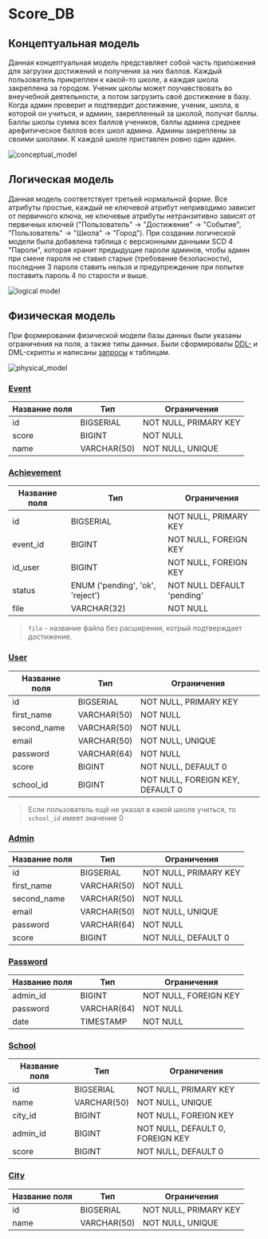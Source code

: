 # Score_DB

## Концептуальная модель
Данная концептуальная модель представляет собой часть приложения для загрузки достижений и получения за них баллов. Каждый пользователь прикреплен к какой-то школе, а каждая школа закреплена за городом. Ученик школы может поучавствовать во внеучебной деятельности, а потом загрузить своё достижение в базу. Когда админ проверит и подтвердит достижение, ученик, школа, в которой он учиться, и адмиин, закрепленный за школой, получат баллы. Баллы школы сумма всех баллов учеников, баллы админа среднее арефитическое баллов всех школ админа. Админы закреплены за своими школами. К каждой школе приставлен ровно один админ.

![conceptual_model](img/conceptual_model.jpeg)

## Логическая модель 
Данная модель соответствует третьей нормальной форме. Все атрибуты простые, каждый не ключевой атрибут неприводимо зависит от первичного ключа, не ключевые атрибуты нетранзитивно зависят от первичных ключей ("Пользователь" -> "Достижение" -> "Событие", "Пользователь" -> "Школа" -> "Город"). При создании логической модели была добавлена таблица с версионными данными SCD 4 "Пароли", которая хранит предыдущие пароли админов, чтобы админ при смене пароля не ставил старые (требование безопасности), последние 3 пароля ставить нельзя и предупреждение при попытке поставить пароль 4 по старости и выше.



![logical model](img/logical_model.jpeg)

## Физическая модель

При формировании физической модели базы данных были указаны ограничения на поля, а также типы данных. Были сформировалы [DDL-](src/ddl.sql) и DML-скрипты и написаны [запросы](src/queries.sql) к таблицам.

![physical_model](img/physical_model.jpeg)

### [Event](src/event.sql)

| Название поля | Тип          | Ограничения           |
| ------------- | -----------  | --------------------- |
| id            | BIGSERIAL    | NOT NULL, PRIMARY KEY |
| score         | BIGINT       | NOT NULL              |
| name          | VARCHAR(50)  | NOT NULL, UNIQUE      |


### [Achievement](src/achievement.sql)

| Название поля | Тип                              | Ограничения                |
| ------------- | -------------------------------- | -------------------------- |
| id            | BIGSERIAL                        | NOT NULL, PRIMARY KEY      |
| event_id      | BIGINT                           | NOT NULL, FOREIGN KEY      |
| id_user       | BIGINT                           | NOT NULL, FOREIGN KEY      |
| status        | ENUM ('pending', 'ok', 'reject') | NOT NULL DEFAULT 'pending' |
| file          | VARCHAR(32)                      | NOT NULL                   |

> `file` - название файла без расширения, котрый подтверждает достижение.

### [User](src/user.sql)

| Название поля   | Тип                    | Ограничения                      |
| --------------- | ---------------------- | -------------------------------- |
| id              | BIGSERIAL              | NOT NULL, PRIMARY KEY            |
| first_name      | VARCHAR(50)            | NOT NULL                         |
| second_name     | VARCHAR(50)            | NOT NULL                         |
| email           | VARCHAR(50)            | NOT NULL, UNIQUE                 |
| password        | VARCHAR(64)            | NOT NULL                         |
| score           | BIGINT                 | NOT NULL, DEFAULT 0              |
| school_id       | BIGINT                 | NOT NULL, FOREIGN KEY, DEFAULT 0 |

> Если пользователь ещё не указал в какой школе учиться,
> то `school_id` имеет значение 0

### [Admin](src/admin.sql)

| Название поля   | Тип                    | Ограничения                      |
| --------------- | ---------------------- | -------------------------------- |
| id              | BIGSERIAL              | NOT NULL, PRIMARY KEY            |
| first_name      | VARCHAR(50)            | NOT NULL                         |
| second_name     | VARCHAR(50)            | NOT NULL                         |
| email           | VARCHAR(50)            | NOT NULL, UNIQUE                 |
| password        | VARCHAR(64)            | NOT NULL                         |
| score           | BIGINT                 | NOT NULL, DEFAULT 0              |

### [Password](src/password.sql)

| Название поля   | Тип         | Ограничения           |
| --------------- | ----------- | --------------------- |
| admin_id        | BIGINT      | NOT NULL, FOREIGN KEY |
| password        | VARCHAR(64) | NOT NULL              |
| date            | TIMESTAMP   | NOT NULL              |

### [School](src/school.sql)

| Название поля   | Тип         | Ограничения                      |
| --------------- | ----------- | -------------------------------- |
| id              | BIGSERIAL   | NOT NULL, PRIMARY KEY            |
| name            | VARCHAR(50) | NOT NULL, UNIQUE                 |
| city_id         | BIGINT      | NOT NULL, FOREIGN KEY            |
| admin_id        | BIGINT      | NOT NULL, DEFAULT 0, FOREIGN KEY |
| score           | BIGINT      | NOT NULL, DEFAULT 0              |

### [City](src/city.sql)

| Название поля | Тип         | Ограничения           |
| ------------- | ----------- | --------------------- |
| id            | BIGSERIAL   | NOT NULL, PRIMARY KEY |
| name          | VARCHAR(50) | NOT NULL, UNIQUE      |